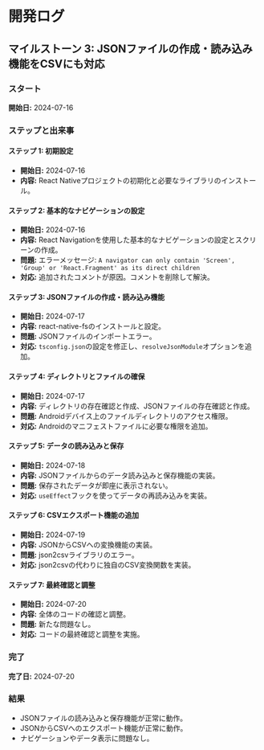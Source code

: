 
# 開発ログ

## マイルストーン 3: JSONファイルの作成・読み込み機能をCSVにも対応

### スタート
**開始日:** 2024-07-16

### ステップと出来事

#### ステップ 1: 初期設定
- **開始日:** 2024-07-16
- **内容:** React Nativeプロジェクトの初期化と必要なライブラリのインストール。

#### ステップ 2: 基本的なナビゲーションの設定
- **開始日:** 2024-07-16
- **内容:** React Navigationを使用した基本的なナビゲーションの設定とスクリーンの作成。
- **問題:** エラーメッセージ: `A navigator can only contain 'Screen', 'Group' or 'React.Fragment' as its direct children`
- **対応:** 追加されたコメントが原因。コメントを削除して解決。

#### ステップ 3: JSONファイルの作成・読み込み機能
- **開始日:** 2024-07-17
- **内容:** react-native-fsのインストールと設定。
- **問題:** JSONファイルのインポートエラー。
- **対応:** `tsconfig.json`の設定を修正し、`resolveJsonModule`オプションを追加。

#### ステップ 4: ディレクトリとファイルの確保
- **開始日:** 2024-07-17
- **内容:** ディレクトリの存在確認と作成、JSONファイルの存在確認と作成。
- **問題:** Androidデバイス上のファイルディレクトリのアクセス権限。
- **対応:** Androidのマニフェストファイルに必要な権限を追加。

#### ステップ 5: データの読み込みと保存
- **開始日:** 2024-07-18
- **内容:** JSONファイルからのデータ読み込みと保存機能の実装。
- **問題:** 保存されたデータが即座に表示されない。
- **対応:** `useEffect`フックを使ってデータの再読み込みを実装。

#### ステップ 6: CSVエクスポート機能の追加
- **開始日:** 2024-07-19
- **内容:** JSONからCSVへの変換機能の実装。
- **問題:** json2csvライブラリのエラー。
- **対応:** json2csvの代わりに独自のCSV変換関数を実装。

#### ステップ 7: 最終確認と調整
- **開始日:** 2024-07-20
- **内容:** 全体のコードの確認と調整。
- **問題:** 新たな問題なし。
- **対応:** コードの最終確認と調整を実施。

### 完了
**完了日:** 2024-07-20

### 結果
- JSONファイルの読み込みと保存機能が正常に動作。
- JSONからCSVへのエクスポート機能が正常に動作。
- ナビゲーションやデータ表示に問題なし。
